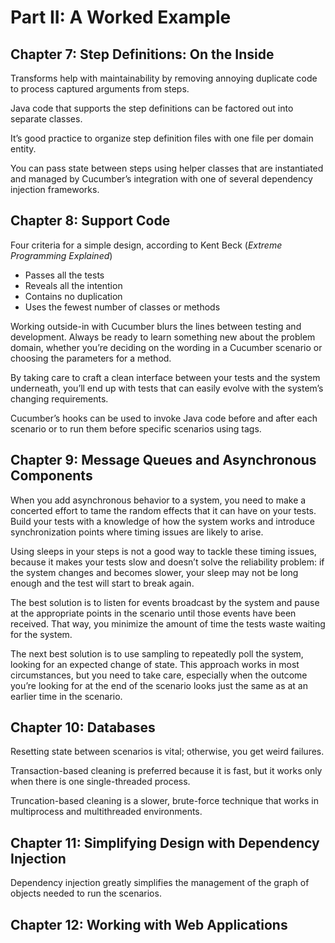 # Part II: A Worked Example

## Chapter 7: Step Definitions: On the Inside

Transforms help with maintainability by removing annoying duplicate code to process captured arguments from steps.

Java code that supports the step definitions can be factored out into separate classes.

It’s good practice to organize step definition files with one file per domain entity.

You can pass state between steps using helper classes that are instantiated and managed by Cucumber’s integration with one of several dependency injection frameworks.

## Chapter 8: Support Code

Four criteria for a simple design, according to Kent Beck (*Extreme Programming Explained*)

* Passes all the tests
* Reveals all the intention
* Contains no duplication
* Uses the fewest number of classes or methods

Working outside-in with Cucumber blurs the lines between testing and development. Always be ready to learn something new about the problem domain, whether you’re deciding on the wording in a Cucumber scenario or choosing the parameters for a method.

By taking care to craft a clean interface between your tests and the system underneath, you’ll end up with tests that can easily evolve with the system’s changing requirements.

Cucumber’s hooks can be used to invoke Java code before and after each scenario or to run them before specific scenarios using tags.

## Chapter 9: Message Queues and Asynchronous Components

When you add asynchronous behavior to a system, you need to make a concerted effort to tame the random effects that it can have on your tests. Build your tests with a knowledge of how the system works and introduce synchronization points where timing issues are likely to arise.

Using sleeps in your steps is not a good way to tackle these timing issues, because it makes your tests slow and doesn’t solve the reliability problem: if the system changes and becomes slower, your sleep may not be long enough and the test will start to break again.

The best solution is to listen for events broadcast by the system and pause at the appropriate points in the scenario until those events have been received. That way, you minimize the amount of time the tests waste waiting for the system.

The next best solution is to use sampling to repeatedly poll the system, looking for an expected change of state. This approach works in most circumstances, but you need to take care, especially when the outcome you’re looking for at the end of the scenario looks just the same as at an earlier time in the scenario.

## Chapter 10: Databases

Resetting state between scenarios is vital; otherwise, you get weird failures.

Transaction-based cleaning is preferred because it is fast, but it works only when there is one single-threaded process.

Truncation-based cleaning is a slower, brute-force technique that works in multiprocess and multithreaded environments.

## Chapter 11: Simplifying Design with Dependency Injection

Dependency injection greatly simplifies the management of the graph of objects needed to run the scenarios.

## Chapter 12: Working with Web Applications
